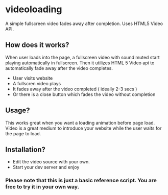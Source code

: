 # videoloading
A simple fullscreen video fades away after completion. Uses HTML5 Video API.

## How does it works?
 When user loads into the page, a fullscreen video with sound muted start playing automatically in fullscreen. Then it utilizes HTML 5 Video api to automatically fade away after the video completes.

 - User visits website
 - A fullscren video plays
 - It fades away after the video completed ( ideally 2-3 secs )
 - Or there is a close button which fades the video without completion
 
 ## Usage?
  This works great when you want a loading animation before page load. Video is a great medium to introduce your website while the user waits for the page to load.
  

## Installation?
 - Edit the video source with your own.
 - Start your dev server and enjoy
  
### Please note that this is just a basic reference script. You are free to try it in your own way.
  
